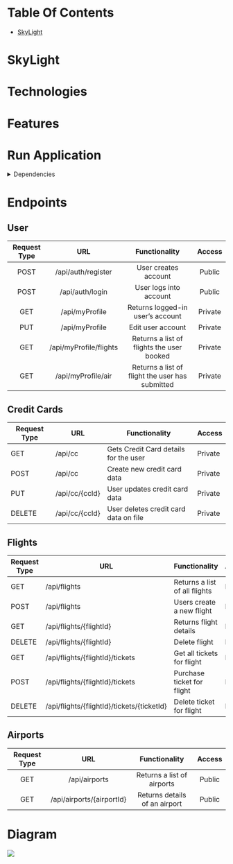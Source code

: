 # Table Of Contents
- [SkyLight](#skylight)

# SkyLight

# Technologies

# Features

# Run Application

<details>
    <summary>Dependencies</summary>

- [Spring Boot Starter Data REST](https://mvnrepository.com/artifact/org.springframework.boot/spring-boot-starter-data-rest)
- [Spring Boot DevTools](https://mvnrepository.com/artifact/org.springframework.boot/spring-boot-devtools)
- [H2 Database Engine](https://mvnrepository.com/artifact/com.h2database/h2)
- [Spring Boot Starter JDBC](https://mvnrepository.com/artifact/org.springframework.boot/spring-boot-starter-jdbc)
- [Spring Boot Starter Test](https://mvnrepository.com/artifact/org.springframework.boot/spring-boot-starter-test)
- [Spring Boot Starter Data JPA](https://mvnrepository.com/artifact/org.springframework.boot/spring-boot-starter-data-jpa)
- [Spring Boot Starter Security](https://mvnrepository.com/artifact/org.springframework.boot/spring-boot-starter-security)
- [JUnit](https://mvnrepository.com/artifact/org.junit.jupiter/junit-jupiter-api)
- [Cucumber Java](https://mvnrepository.com/artifact/io.cucumber/cucumber-java)
- [Cucumber JUnit](https://mvnrepository.com/artifact/org.junit.jupiter/junit-jupiter-api)
- [Cucumber Spring](https://mvnrepository.com/artifact/io.cucumber/cucumber-spring)
- [REST Assured](https://mvnrepository.com/artifact/io.rest-assured/rest-assured)
- [Spring Boot Starter Validation](https://mvnrepository.com/artifact/org.springframework.boot/spring-boot-starter-validation)
- [jjwt-api](https://mvnrepository.com/artifact/io.jsonwebtoken/jjwt-api)
- [jjwt-impl](https://mvnrepository.com/artifact/io.jsonwebtoken/jjwt-impl)
- [jjwt-jackson](https://mvnrepository.com/artifact/io.jsonwebtoken/jjwt-jackson)
</details>

# Endpoints
## User
| Request Type |                URL                |                  Functionality                  | Access  |
|:------------:|:---------------------------------:|:-----------------------------------------------:|:-------:|
|     POST     |        /api/auth/register         |              User creates account               | Public  |
|     POST     |          /api/auth/login          |             User logs into account              | Public  |
|     GET      |          /api/myProfile           |        Returns logged-in user’s account         | Private |
|     PUT      |          /api/myProfile           |                Edit user account                | Private |
|     GET      |      /api/myProfile/flights       |    Returns a list of flights the user booked    | Private |
|     GET      |        /api/myProfile/air         | Returns a list of flight the user has submitted | Private |

[//]: # (|     GET      | /api/myProfile/flights/{flightId} | Get details of a flight from list of flights purchased | Private |)

[//]: # (|    DELETE    | /api/myProfile/flights/{flightId} |      Delete flight from list of flights purchased      | Private |)

## Credit Cards
| Request Type | URL            | Functionality                         | Access  |
|--------------|----------------|---------------------------------------|---------|
| GET          | /api/cc        | Gets Credit Card details for the user | Private |
| POST         | /api/cc        | Create new credit card data           | Private |
| PUT          | /api/cc/{ccId} | User updates credit card data         | Private |
| DELETE       | /api/cc/{ccId} | User deletes credit card data on file | Private |

## Flights
| Request Type | URL                                        | Functionality                 | Access  |
|--------------|--------------------------------------------|-------------------------------|---------|
| GET          | /api/flights                               | Returns a list of all flights | Public  |
| POST         | /api/flights                               | Users create a new flight     | Private |
| GET          | /api/flights/{flightId}                    | Returns flight details        | Public  |
| DELETE       | /api/flights/{flightId}                    | Delete flight                 | Private |
| GET          | /api/flights/{flightId}/tickets            | Get all tickets for flight    | Private |
| POST         | /api/flights/{flightId}/tickets            | Purchase ticket for flight    | Private |
| DELETE       | /api/flights/{flightId}/tickets/{ticketId} | Delete ticket for flight      | Private |

## Airports
| Request Type |            URL            |         Functionality         | Access |
|:------------:|:-------------------------:|:-----------------------------:|:------:|
|     GET      |       /api/airports       |  Returns a list of airports   | Public |
|     GET      | /api/airports/{airportId} | Returns details of an airport | Public |

# Diagram
![](https://skylight-project.s3.amazonaws.com/SkyLight_Diagram.png) 